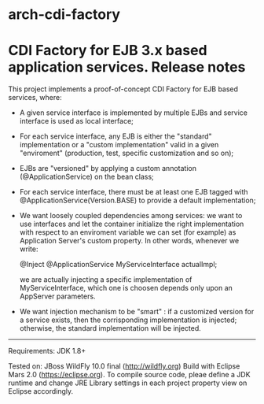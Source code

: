 # arch-cdi-factory
CDI Factory for EJB 3.x based application services.
Release notes
=============

This project implements a proof-of-concept CDI Factory for EJB based services, where:

- A given service interface is implemented by multiple EJBs and service interface is used as local interface;

- For each service interface, any EJB is either the "standard" implementation  or  a "custom implementation" valid in a given "enviroment" 
  (production, test,  specific customization and so on);

- EJBs are "versioned" by applying a custom annotation (@ApplicationService) on the bean class; 

- For each service interface, there must be at least one EJB tagged with @ApplicationService(Version.BASE) to provide a default implementation;
  
- We want loosely coupled dependencies among services: we want to use interfaces and let the container initialize the right implementation with respect to 
  an enviroment variable we can set (for example) as  Application Server's custom property. In other words, whenever we write:
  	
  	@Inject
  	@ApplicationService
  	MyServiceInterface actualImpl;
  	
  we are actually injecting a specific implementation of MyServiceInterface, which one is choosen depends only upon an AppServer parameters.
  
- We want injection mechanism to be "smart" : if a customized version for a service exists, then the corrisponding implementation is injected; otherwise, the standard implementation 
  will be injected.

-------
Requirements: JDK 1.8+

Tested on: JBoss WildFly 10.0 final (http://wildfly.org)
Build with Eclipse Mars 2.0 (https://eclipse.org).
To compile source code, pleae define a JDK runtime and change JRE Library settings in each project property view on Eclipse accordingly.

